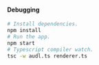 #### Debugging

```bash
# Install dependencies.
npm install
# Run the app.
npm start
# Typescript compiler watch.
tsc -w audl.ts renderer.ts
```